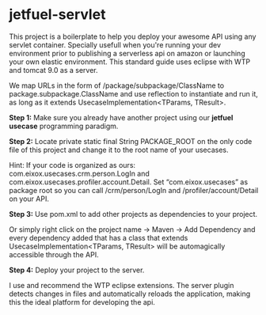 # jetfuel-servlet

This project is a boilerplate to help you deploy your awesome API using any servlet container. Specially usefull when you're running your dev environment prior to publishing a serverless api on amazon or launching your own elastic environment.
This standard guide uses eclipse with WTP and tomcat 9.0 as a server.

We map URLs in the form of /package/subpackage/ClassName to package.subpackage.ClassName and use reflection to instantiate and run it, as long as it extends UsecaseImplementation<TParams, TResult>.

**Step 1:** Make sure you already have another project using our **jetfuel usecase** programming paradigm. 

**Step 2:** Locate private static final String PACKAGE_ROOT on the only code file of this project and change it to the root name of your usecases. 

Hint: If your code is organized as ours: com.eixox.usecases.crm.person.LogIn and com.eixox.usecases.profiler.account.Detail. Set “com.eixox.usecases” as package root so you can call /crm/person/LogIn and /profiler/account/Detail on your API.

**Step 3:** Use pom.xml to add other projects as dependencies to your project. 

Or simply right click on the project name -> Maven -> Add Dependency and every dependency added that has a class that extends UsecaseImplementation<TParams, TResult> will be automagically accessible through the API.

**Step 4:** Deploy your project to the server. 

I use and recommend the WTP eclipse extensions. The server plugin detects changes in files and automatically reloads the application, making this the ideal platform for developing the api.